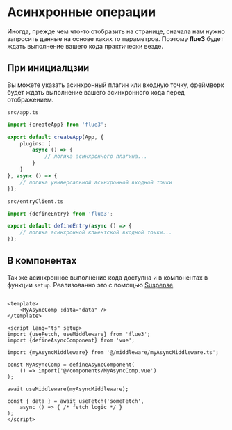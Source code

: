 # Асинхронные операции

Иногда, прежде чем что-то отобразить на странице, сначала нам нужно запросить данные на основе каких то параметров. Поэтому **flue3** будет ждать выполнение вашего кода практически везде.

## При инициалцзии

Вы можете указать асинхронный плагин или входную точку, фреймворк будет ждать выполнение вашего асинхронного кода перед отображением.

`src/app.ts`
```typescript
import {createApp} from 'flue3';

export default createApp(App, {
    plugins: [
        async () => {
            // логика асинхронного плагина...
        }
    ]
}, async () => {
    // логика универсальной асинхронной входной точки
});
```

`src/entryClient.ts`
```typescript
import {defineEntry} from 'flue3';

export default defineEntry(async () => {
    // логика асинхронной клиентской входной точки...
});
```

## В компонентах

Так же асинхронное выполнение кода доступна и в компонентах в функции `setup`. Реализованно это с помощью [Suspense](https://vuejs.org/guide/built-ins/suspense.html).

```vue

<template>
    <MyAsyncComp :data="data" />
</template>

<script lang="ts" setup>
import {useFetch, useMiddleware} from 'flue3';
import {defineAsyncComponent} from 'vue';

import {myAsyncMiddleware} from '@/middleware/myAsyncMiddleware.ts';

const MyAsyncComp = defineAsyncComponent(
    () => import('@/components/MyAsyncComp.vue')
);

await useMiddleware(myAsyncMiddleware);

const { data } = await useFetch('someFetch',
    async () => { /* fetch logic */ }
);
</script>
```
